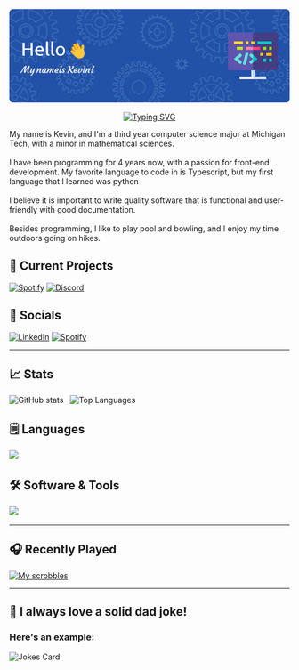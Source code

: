 <div align="center">
  <img src="./profile.png" alt="Header" />
</div>
  
<p align="center">
<a href="https://git.io/typing-svg"><img src="https://readme-typing-svg.demolab.com?font=Source+Sans+Pro&weight=100&size=15&duration=2000&pause=250&color=1F8DFF&center=true&vCenter=true&multiline=true&width=400&height=100&lines=Most+good+programmers+do+programming+not+because;they+expect+to+get+paid+or+get+adulation;by+the+public%2C+but+because+it+is+fun+to+program.;-+Linus+Torvalds" alt="Typing SVG" /></a>
</p>
<p>
  My name is Kevin, and I'm a third year computer science major at Michigan Tech, with a minor in mathematical sciences.
  <br><br>
  I have been programming for 4 years now, with a passion for front-end development. My favorite language to code in is Typescript, but my first language that I learned was python
  <br><br>
  I believe it is important to write quality software that is functional and user-friendly with good documentation.
  <br><br>
  Besides programming, I like to play pool and bowling, and I enjoy my time outdoors going on hikes.
</p>

## 📆 Current Projects
[![Spotify](https://img.shields.io/badge/Spotify++-1ED760?style=for-the-badge&logo=spotify&logoColor=white)](https://github.com/kevink01/SpotifyPlusPlus)
[![Discord](https://img.shields.io/badge/Discord_Bot-%235865F2.svg?style=for-the-badge&logo=discord&logoColor=white)](https://github.com/kevink01/KevinDiscordBot)

## 📱 Socials
[![LinkedIn](https://img.shields.io/badge/LinkedIn-0077B5?style=for-the-badge&logo=linkedin&logoColor=white)](https://www.linkedin.com/in/kevin-kulich/)
[![Spotify](https://img.shields.io/badge/Spotify-1ED760?style=for-the-badge&logo=spotify&logoColor=white)](https://open.spotify.com/user/22zdpbeul4bbyji6mkaae3hci?si=2dcda741c402499d)

---
## 📈 Stats
![GitHub stats](https://github-readme-stats.vercel.app/api?username=kevink01&show_icons=true&theme=algolia&hide=contribs)
&nbsp; ![Top Languages](https://github-readme-stats.vercel.app/api/top-langs/?username=kevink01&layout=compact&theme=algolia)

## 🗒️ Languages
<img src="https://skillicons.dev/icons?i=angular,react,html,css,js,ts,nodejs,c,java,spring,py&perline=7" />

## 🛠️ Software & Tools
<img src="https://skillicons.dev/icons?i=vscode,idea,eclipse,vim,git,github,gradle,hibernate,mysql,selenium&perline=6" />

---
## 🎧 Recently Played
[![My scrobbles](https://lastfm-recently-played.vercel.app/api?user=KevinK01)](https://www.last.fm/user/KevinK01)

---
## 🧔 I always love a solid dad joke!
### Here's an example:
![Jokes Card](https://readme-jokes.vercel.app/api?theme=algolia)


